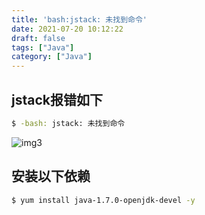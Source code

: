 ```yaml
---
title: 'bash:jstack: 未找到命令'
date: 2021-07-20 10:12:22
draft: false
tags: ["Java"]
category: ["Java"]
---
```

## jstack报错如下
```bash
$ -bash: jstack: 未找到命令
```

![img3](/img/img3.png)

## 安装以下依赖
```bash
$ yum install java-1.7.0-openjdk-devel -y
```


